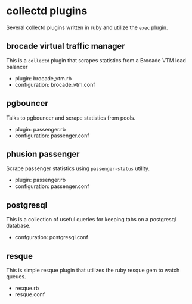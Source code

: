 # collectd plugins

Several collectd plugins written in ruby and utilize the `exec` plugin.

## brocade virtual traffic manager

This is a `collectd` plugin that scrapes statistics from a Brocade VTM load balancer

* plugin: brocade_vtm.rb
* configuration: brocade_vtm.conf

## pgbouncer

Talks to pgbouncer and scrape statistics from pools.

* plugin: passenger.rb
* configuration: passenger.conf

## phusion passenger

Scrape passenger statistics using `passenger-status` utility.

* plugin: passenger.rb
* configuration: passenger.conf

## postgresql

This is a collection of useful queries for keeping tabs on a postgresql database.

* confguration: postgresql.conf

## resque

This is simple resque plugin that utilizes the ruby resque gem to watch queues.

* resque.rb
* resque.conf

